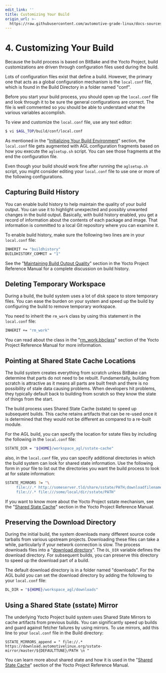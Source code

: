 ```yaml
---
edit_link: ''
title: Customizing Your Build
origin_url: >-
  https://raw.githubusercontent.com/automotive-grade-linux/docs-sources/icefish/docs/getting-started/image-workflow-cust-build.md
---
```


<!-- WARNING: This file is generated by fetch_docs.js using /home/boron/Documents/AGL/docs-webtemplate/site/_data/tocs/getting_started/icefish/image-development-workflow-getting-started-book.yml -->

# 4. Customizing Your Build

Because the build process is based on BitBake and the Yocto Project,
build customizations are driven through configuration files used during
the build.

Lots of configuration files exist that define a build.
However, the primary one that acts as a global configuration mechanism is the
`local.conf` file, which is found in the Build Directory in a folder named "conf".

Before you start your build process, you should open up the `local.conf` file
and look through it to be sure the general configurations are correct.
The file is well commented so you should be able to understand what the
various variables accomplish.

To view and customize the `local.conf` file, use any text editor:

```bash
$ vi $AGL_TOP/build/conf/local.conf
```

As mentioned in the "[Initializing Your Build Environment](./image-workflow-initialize-build-environment.html#initializing-your-build-environment.html)" section,
the `local.conf` file gets augmented with AGL configuration fragments based on
how you execute the `aglsetup.sh` script.
You can see those fragments at the end the configuration file.

Even though your build should work fine after running the `aglsetup.sh` script,
you might consider editing your `local.conf` file to use one or more of the
following configurations.

## Capturing Build History

You can enable build history to help maintain the quality of your build output.
You can use it to highlight unexpected and possibly unwanted changes in the build output.
Basically, with build history enabled, you get a record of information about the contents
of each package and image.
That information is committed to a local Git repository where you can examine it.

To enable build history, make sure the following two lines are in your
`local.conf` file:

```bash
INHERIT += "buildhistory"
BUILDHISTORY_COMMIT = "1"
```

See the
"[Maintaining Build Output Quality](https://www.yoctoproject.org/docs/2.4.4/ref-manual/ref-manual.html#maintaining-build-output-quality)"
section in the Yocto Project Reference Manual for a complete discussion on
build history.

## Deleting Temporary Workspace

During a build, the build system uses a lot of disk space to store temporary files.
You can ease the burden on your system and speed up the build by configuring the build
to remove temporary workspace.

You need to inherit the `rm_work` class by using this statement in the `local.conf` file:

```bash
INHERIT += "rm_work"
```

You can read about the class in the
"[rm_work.bbclass](https://www.yoctoproject.org/docs/2.4.4/ref-manual/ref-manual.html#ref-classes-rm-work)"
section of the Yocto Project Reference Manual for more information.

##  Pointing at Shared State Cache Locations

The build system creates everything from scratch unless BitBake can determine that parts do not need to be rebuilt. Fundamentally, building from scratch is attractive as it means all parts are built fresh and there is no possibility of stale data causing problems.
When developers hit problems, they typically default back to building from scratch so they know the state
of things from the start.

The build process uses Shared State Cache (sstate) to speed up subsequent builds.
This cache retains artifacts that can be re-used once it is determined that they
would not be different as compared to a re-built module.

For the AGL build, you can specify the location for sstate files by including the
following in the `local.conf` file:

```bash
SSTATE_DIR = "${HOME}/workspace_agl/sstate-cache"
```

also, in the `local.conf` file, you can specify additional directories in which the build
system can look for shared state information.
Use the following form in your file to list out the directories you want the build
process to look at for sstate information:


```bash
SSTATE_MIRRORS ?= "\
     file://.* http://someserver.tld/share/sstate/PATH;downloadfilename=PATH \n \
     file://.* file:///some/local/dir/sstate/PATH"
```

If you want to know more about the Yocto Project sstate mechanism, see the
"[Shared State Cache](https://www.yoctoproject.org/docs/2.4.4/ref-manual/ref-manual.html#shared-state-cache)"
section in the Yocto Project Reference Manual.

## Preserving the Download Directory

During the initial build, the system downloads many different source code tarballs
from various upstream projects.
Downloading these files can take a while, particularly if your network
connection is slow.
The process downloads files into a
"[download directory](https://www.yoctoproject.org/docs/2.4.4/ref-manual/ref-manual.html#var-DL_DIR)".
The `DL_DIR` variable defines the download directory.
For subsequent builds, you can preserve this directory to speed up the download
part of a build.

The default download directory is in a folder named "downloads".
For the AGL build you can set the download directory by adding the following to your
`local.conf` file:

```bash
DL_DIR = "${HOME}/workspace_agl/downloads"
```

## Using a Shared State (sstate) Mirror

The underlying Yocto Project build system uses Shared State Mirrors to cache
artifacts from previous builds.
You can significantly speed up builds and guard against fetcher failures by
using mirrors.
To use mirrors, add this line to your `local.conf` file in the Build directory:

```
SSTATE_MIRRORS_append = " file://.* https://download.automotivelinux.org/sstate-mirror/master/${DEFAULTTUNE}/PATH \n "
```

You can learn more about shared state and how it is used in the
"[Shared State Cache](https://yoctoproject.org/docs/2.4.4/ref-manual/ref-manual.html#shared-state-cache)"
section of the Yocto Project Reference Manual.

